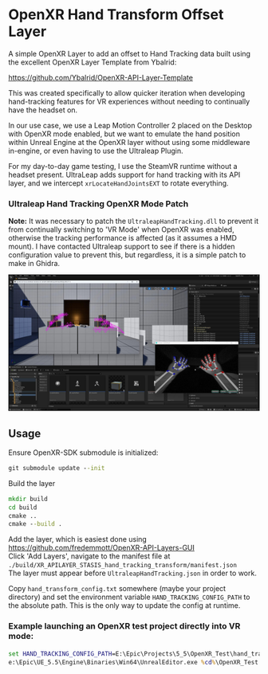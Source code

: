 # OpenXR Hand Transform Offset Layer

A simple OpenXR Layer to add an offset to Hand Tracking data built using the
excellent OpenXR Layer Template from Ybalrid:

https://github.com/Ybalrid/OpenXR-API-Layer-Template

This was created specifically to allow quicker iteration when developing hand-tracking 
features for VR experiences without needing to continually have the headset on.

In our use case, we use a Leap Motion Controller 2 placed on the Desktop with
OpenXR mode enabled, but we want to emulate the hand position within Unreal Engine
at the OpenXR layer without using some middleware in-engine, or even having to use
the Ultraleap Plugin.

For my day-to-day game testing, I use the SteamVR runtime without a headset present. UltraLeap adds support for hand tracking with its API layer, and we intercept `xrLocateHandJointsEXT` to rotate everything.

### Ultraleap Hand Tracking OpenXR Mode Patch

**Note:** It was necessary to patch the `UltraleapHandTracking.dll` to prevent it
from continually switching to 'VR Mode' when OpenXR was enabled, otherwise the
tracking performance is affected (as it assumes a HMD mount). I have contacted
Ultraleap support to see if there is a hidden configuration value to prevent this,
but regardless, it is a simple patch to make in Ghidra.

![Screenshot of hands working in Unreal](OpenXR-Layer-Unreal.jpg "Title")

## Usage

Ensure OpenXR-SDK submodule is initialized:  
```cmd
git submodule update --init
```

Build the layer

```cmd
mkdir build
cd build
cmake ..
cmake --build .
```

Add the layer, which is easiest done using https://github.com/fredemmott/OpenXR-API-Layers-GUI  
Click 'Add Layers', navigate to the manifest file at `./build/XR_APILAYER_STASIS_hand_tracking_transform/manifest.json`  
The layer must appear before `UltraleapHandTracking.json` in order to work.

Copy `hand_transform_config.txt` somewhere (maybe your project directory) and set the environment variable `HAND_TRACKING_CONFIG_PATH` to the absolute path. This is the only way to update the config
at runtime.

### Example launching an OpenXR test project directly into VR mode:

```cmd
set HAND_TRACKING_CONFIG_PATH=E:\Epic\Projects\5_5\OpenXR_Test\hand_transform_config.txt
e:\Epic\UE_5.5\Engine\Binaries\Win64\UnrealEditor.exe %cd%\OpenXR_Test.uproject -game
```